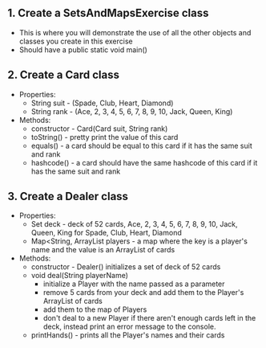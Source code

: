 ## 1. Create a SetsAndMapsExercise class
* This is where you will demonstrate the use of all the other objects and classes you create in this exercise
* Should have a public static void main()

## 2. Create a Card class
* Properties:
    * String suit - (Spade, Club, Heart, Diamond)
    * String rank - (Ace, 2, 3, 4, 5, 6, 7, 8, 9, 10, Jack, Queen, King)
* Methods:
    * constructor - Card(Card suit, String rank)
    * toString() - pretty print the value of this card
    * equals() - a card should be equal to this card if it has the same suit and rank
    * hashcode() - a card should have the same hashcode of this card if it has the same suit and rank

## 3. Create a Dealer class
* Properties:
    * Set<Card> deck - deck of 52 cards, Ace, 2, 3, 4, 5, 6, 7, 8, 9, 10, Jack, Queen, King for Spade, Club, Heart, Diamond
    * Map<String, ArrayList<Card> players - a map where the key is a player's name and the value is an ArrayList of cards
* Methods:
    * constructor - Dealer() initializes a set of deck of 52 cards
    * void deal(String playerName)
        * initialize a Player with the name passed as a parameter
        * remove 5 cards from your deck and add them to the Player's ArrayList of cards
        * add them to the map of Players
        * don't deal to a new Player if there aren't enough cards left in the deck, instead print an error message to the console.
    * printHands() - prints all the Player's names and their cards 
